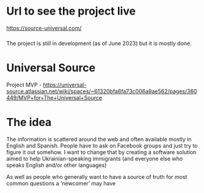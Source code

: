 # Url to see the project live

https://source-universal.com/ 

###
The project is still in development (as of June 2023) but it is mostly done.

# Universal Source
Project MVP -  https://universal-source.atlassian.net/wiki/spaces/~61320bfa6fa73c006a9ae562/pages/360449/MVP+for+The+Universal+Source

# The idea
The information is scattered around the web and often available mostly in English and Spanish. People have to ask on Facebook groups and just try to figure it out somehow. I want to change that by creating a software solution aimed to help Ukrainian-speaking immigrants (and everyone else who speaks English and/or other languages)

 As well as people who generally want to have a source of truth for most common questions a ‘newcomer’ may have


